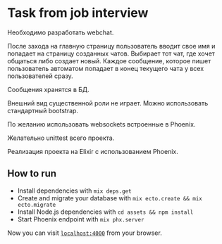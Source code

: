 # Task from job interview

Необходимо разработать webchat.

После захода на главную страницу пользователь вводит свое имя и попадает на страницу созданных чатов. Выбирает тот чат, где хочет общаться либо создает новый.
Каждое сообщение, которое пишет пользователь автоматом попадает в конец текущего чата у всех пользователей сразу.

Сообщения хранятся в БД.

Внешний вид существенной роли не играет. Можно использовать стандартный bootstrap. 

По желанию использовать websockets встроенные в Phoenix. 

Желательно unittest всего проекта.

Реализация проекта на Elixir с использованием Phoenix.


## How to run

  * Install dependencies with `mix deps.get`
  * Create and migrate your database with `mix ecto.create && mix ecto.migrate`
  * Install Node.js dependencies with `cd assets && npm install`
  * Start Phoenix endpoint with `mix phx.server`

Now you can visit [`localhost:4000`](http://localhost:4000) from your browser.
